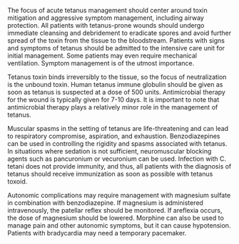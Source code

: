 The focus of acute tetanus management should center around toxin mitigation and aggressive symptom management, including airway protection. All patients with tetanus-prone wounds should undergo immediate cleansing and debridement to eradicate spores and avoid further spread of the toxin from the tissue to the bloodstream. Patients with signs and symptoms of tetanus should be admitted to the intensive care unit for initial management. Some patients may even require mechanical ventilation. Symptom management is of the utmost importance.

Tetanus toxin binds irreversibly to the tissue, so the focus of neutralization is the unbound toxin. Human tetanus immune globulin should be given as soon as tetanus is suspected at a dose of 500 units. Antimicrobial therapy for the wound is typically given for 7-10 days. It is important to note that antimicrobial therapy plays a relatively minor role in the management of tetanus.

Muscular spasms in the setting of tetanus are life-threatening and can lead to respiratory compromise, aspiration, and exhaustion. Benzodiazepines can be used in controlling the rigidity and spasms associated with tetanus. In situations where sedation is not sufficient, neuromuscular blocking agents such as pancuronium or vecuronium can be used. Infection with C. tetani does not provide immunity, and thus, all patients with the diagnosis of tetanus should receive immunization as soon as possible with tetanus toxoid.

Autonomic complications may require management with magnesium sulfate in combination with benzodiazepine. If magnesium is administered intravenously, the patellar reflex should be monitored. If areflexia occurs, the dose of magnesium should be lowered. Morphine can also be used to manage pain and other autonomic symptoms, but it can cause hypotension. Patients with bradycardia may need a temporary pacemaker.
